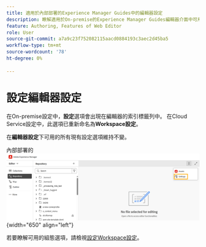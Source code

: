 ```yaml
---
title: 適用於內部部署的Experience Manager Guides中的編輯器設定
description: 瞭解適用於On-premise的Experience Manager Guides編輯器介面中可用的各種設定
feature: Authoring, Features of Web Editor
role: User
source-git-commit: a7a9c23f752082115aacd0884193c3aec2d45ba5
workflow-type: tm+mt
source-wordcount: '78'
ht-degree: 0%

---
```


# 設定編輯器設定

在On-premise設定中，**設定**&#x200B;選項會出現在編輯器的索引標籤列中。 在Cloud Service設定中，此選項已重新命名為&#x200B;**Workspace設定**。

在&#x200B;**編輯器設定**&#x200B;下可用的所有現有設定選項維持不變。


內部部署的![編輯器設定](assets/editor-settings-on-prem.png){width="650" align="left"}


若要瞭解可用的組態選項，請檢視[設定Workspace設定](../cs-install-guide/workspace-settings.md)。



